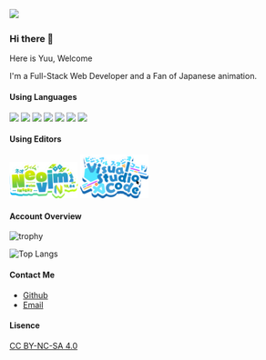 ![](https://komarev.com/ghpvc/?username=tokisakiyuu&color=orange)

### Hi there 👋

Here is Yuu, Welcome

I'm a Full-Stack Web Developer and a Fan of Japanese animation.

#### Using Languages
<a href="https://www.typescriptlang.org/" title="TypeScript"><img width="40" src="https://abrudz.github.io/logos/TypeScript.svg" /></a>
<img width="40" src="https://abrudz.github.io/logos/JS.svg" />
<a href="https://www.rust-lang.org/" title="Rust"><img width="40" src="https://abrudz.github.io/logos/Rust.svg" /></a>
<a href="https://go.dev/" title="Golang"><img width="80" src="https://go.dev/images/go-logo-blue.svg" /></a>
<a href="https://www.java.com/" title="Java"><img width="40" src="https://abrudz.github.io/logos/Java.svg" /></a>
<a href="https://lisp-lang.org/" title="Lisp"><img width="40" src="https://github.com/LispLang/lisplang.github.io/blob/master/assets/img/logo/blue.png?raw=true" /></a>
<a href="https://www.haskell.org/" title="Haskell"><img width="40" src="https://abrudz.github.io/logos/Haskell.svg" /></a>

#### Using Editors
<a href="https://neovim.io/" title="neovim"><img width="120" src="https://github.com/Aikoyori/ProgrammingVTuberLogos/blob/main/Neovim/NeovimShadowed.png?raw=true" /></a>
<a href="https://code.visualstudio.com/" title="vscode"><img width="120" src="https://github.com/Aikoyori/ProgrammingVTuberLogos/blob/main/VSCode/VSCode-Thick.png?raw=true" /></a>

#### Account Overview
![trophy](https://github-profile-trophy.vercel.app/?username=tokisakiyuu&row=2&column=3&margin-w=10&margin-h=10)

![Top Langs](https://github-readme-stats.vercel.app/api/top-langs/?username=tokisakiyuu&layout=compact&card_width=350)

#### Contact Me
- [Github](https://github.com/TokisakiYuu/TokisakiYuu/issues)
- [Email](mailto:tokisakiyuu@outlook.com)

#### Lisence
[CC BY-NC-SA 4.0](https://creativecommons.org/licenses/by-nc-sa/4.0/)
